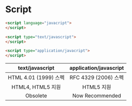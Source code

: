 # Script
```html
<script language="javacript">
</script>

<script type="text/javascript">
</script>

<script type="application/javacript">
</script>
```
|text/javascript |application/javascript |
|:----:|:-----:|
|           HTML 4.01 (1999) 스펙     |        RFC 4329 (2006) 스펙               |
|            HTML4, HTML5 지원    |              HTML5 지원         |
| Obsolete             |                    Now Recommended   |
